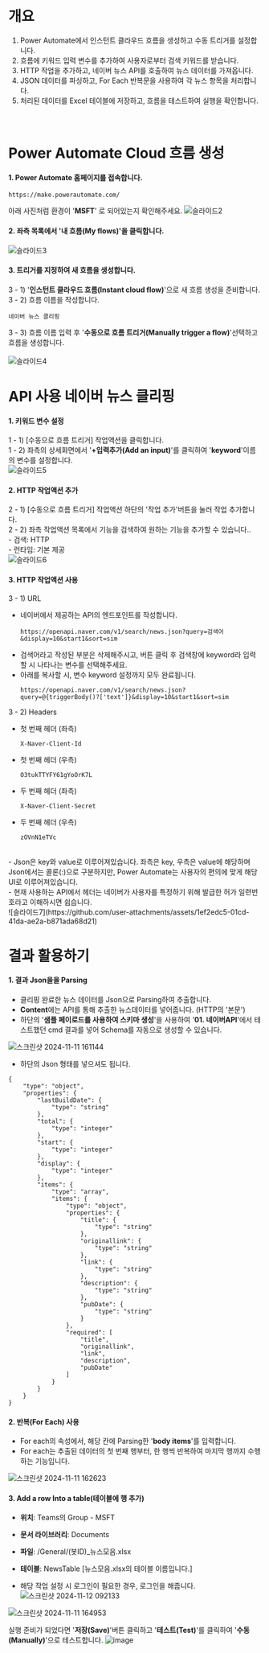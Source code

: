 # 개요
1. Power Automate에서 인스턴트 클라우드 흐름을 생성하고 수동 트리거를 설정합니다.<br/>
2. 흐름에 키워드 입력 변수를 추가하여 사용자로부터 검색 키워드를 받습니다.<br/>
3. HTTP 작업을 추가하고, 네이버 뉴스 API를 호출하여 뉴스 데이터를 가져옵니다.<br/>
4. JSON 데이터를 파싱하고, For Each 반복문을 사용하여 각 뉴스 항목을 처리합니다.<br/>
5. 처리된 데이터를 Excel 테이블에 저장하고, 흐름을 테스트하여 실행을 확인합니다.<br/>
<br/><br/>
# Power Automate Cloud 흐름 생성

#### 1. Power Automate 홈페이지를 접속합니다.
```
https://make.powerautomate.com/
```
아래 사진처럼 환경이 '**MSFT**' 로 되어있는지 확인해주세요.
![슬라이드2](https://github.com/user-attachments/assets/63d9f9f9-190e-4025-a9cf-2466eb5cc96e)

#### 2. 좌측 목록에서 '**내 흐름(My flows)**'을 클릭합니다.<br/>
![슬라이드3](https://github.com/user-attachments/assets/aeea09d6-3466-4f8f-a008-1d5b8c9be374)

#### 3. 트리거를 지정하여 새 흐름을 생성합니다.
3 - 1) '**인스턴트 클라우드 흐름(Instant cloud flow)**'으로 새 흐름 생성을 준비합니다.<br/>
3 - 2) 흐름 이름을 작성합니다. <br/>
```
네이버 뉴스 클리핑
```
3 - 3) 흐름 이름 입력 후 '**수동으로 흐름 트리거(Manually trigger a flow)**'선택하고 흐름을 생성합니다.<br/><br/>
![슬라이드4](https://github.com/user-attachments/assets/ea2d1135-4f67-4dd5-8b50-b92d0af523be)

# API 사용 네이버 뉴스 클리핑
#### 1. 키워드 변수 설정
1 - 1) [수동으로 흐름 트리거] 작업액션을 클릭합니다.<br/>
1 - 2) 좌측의 상세화면에서 '**+입력추가(Add an input)**'를 클릭하여 '**keyword**'이름의 변수를 설정합니다.<br/>
![슬라이드5](https://github.com/user-attachments/assets/7298b8de-b011-4239-826b-57f288637e44)

#### 2. HTTP 작업액션 추가
2 - 1) [수동으로 흐름 트리거] 작업액션 하단의 '작업 추가'버튼을 눌러 작업 추가합니다.<br/>
2 - 2) 좌측 작업액션 목록에서 기능을 검색하여 원하는 기능을 추가할 수 있습니다..<br/>
       - 검색: HTTP<br/>
       - 런타임: 기본 제공<br/>
![슬라이드6](https://github.com/user-attachments/assets/0afe2913-ce6b-4af2-82ff-185efbac5224)


#### 3. HTTP 작업액션 사용
3 - 1) URL<br/>
- 네이버에서 제공하는 API의 엔드포인트를 작성합니다.<br/>
  ```
  https://openapi.naver.com/v1/search/news.json?query=검색어&display=10&start1&sort=sim
  ```
- 검색어라고 작성된 부분은 삭제해주시고, 버튼 클릭 후 검색창에 keyword라 입력할 시 나타나는 변수를 선택해주세요.<br/>
- 아래를 복사할 시, 변수 keyword 설정까지 모두 완료됩니다.<br/>
  ```
  https://openapi.naver.com/v1/search/news.json?query=@{triggerBody()?['text']}&display=10&start1&sort=sim
  ```
3 - 2) Headers<br/>
- 첫 번째 헤더 (좌측)
  ```
  X-Naver-Client-Id
  ```
- 첫 번째 헤더 (우측)
  ```
  O3tukTTYFY61gYoOrK7L
  ```

- 두 번째 헤더 (좌측)
  ```
  X-Naver-Client-Secret
  ```
- 두 번째 헤더 (우측)
  ```
  zOVnN1eTVc
  ```
 <br/> 
 - Json은 key와 value로 이루어져있습니다. 좌측은 key, 우측은 value에 해당하며 Json에서는 콜론(:)으로 구분하지만, Power Automate는 사용자의 편의에 맞게 해당 UI로 이루어져있습니다.<br/>
 - 현재 사용하는 API에서 헤더는 네이버가 사용자를 특정하기 위해 발급한 허가 일련번호라고 이해하시면 쉽습니다.<br/>
![슬라이드7](https://github.com/user-attachments/assets/1ef2edc5-01cd-41da-ae2a-b871ada68d21)

# 결과 활용하기

#### 1. 결과 Json을을 Parsing<br/>
- 클리핑 완료한 뉴스 데이터를 Json으로 Parsing하여 추출합니다.<br/>
- **Content**에는 API를 통해 추출한 뉴스데이터를 넣어줍니다. (HTTP의 '본문')<br/>
- 하단의 '**샘플 페이로드를 사용하여 스키마 생성**'을 사용하여 '**01. 네이버API**'에서 테스트했던 cmd 결과를 넣어 Schema를 자동으로 생성할 수 있습니다.<br/>

  
![스크린샷 2024-11-11 161144](https://github.com/user-attachments/assets/283fc077-9244-48f0-9397-c98117ebe571)

- 하단의 Json 형태를 넣으셔도 됩니다.

```
{
    "type": "object",
    "properties": {
        "lastBuildDate": {
            "type": "string"
        },
        "total": {
            "type": "integer"
        },
        "start": {
            "type": "integer"
        },
        "display": {
            "type": "integer"
        },
        "items": {
            "type": "array",
            "items": {
                "type": "object",
                "properties": {
                    "title": {
                        "type": "string"
                    },
                    "originallink": {
                        "type": "string"
                    },
                    "link": {
                        "type": "string"
                    },
                    "description": {
                        "type": "string"
                    },
                    "pubDate": {
                        "type": "string"
                    }
                },
                "required": [
                    "title",
                    "originallink",
                    "link",
                    "description",
                    "pubDate"
                ]
            }
        }
    }
}
```

#### 2. 반복(For Each) 사용
- For each의 속성에서, 해당 칸에 Parsing한 '**body items**'를 입력합니다.
- For each는 추출된 데이터의 첫 번째 행부터, 한 행씩 반복하여 마지막 행까지 수행하는 기능입니다.

![스크린샷 2024-11-11 162623](https://github.com/user-attachments/assets/7290533e-85a8-4ae4-bbbf-28cf22f2aaf9)

#### 3. Add a row Into a table(테이블에 행 추가)
- **위치**: Teams의 Group - MSFT
- **문서 라이브러리**: Documents
- **파일**: /General/(봇ID)_뉴스모음.xlsx
- **테이블**: NewsTable [뉴스모음.xlsx의 테이블 이름입니다.]

- 해당 작업 설정 시 로그인이 필요한 경우, 로그인을 해줍니다.
![스크린샷 2024-11-12 092133](https://github.com/user-attachments/assets/b0b7c219-f4bc-4f10-bad7-788dc1e5b87d)


![스크린샷 2024-11-11 164953](https://github.com/user-attachments/assets/b216df8e-e116-428f-975d-a45f91c4a38a)

실행 준비가 되었다면 '**저장(Save)**'버튼 클릭하고 '**테스트(Test)**'를 클릭하여 '**수동(Manually)**'으로 테스트합니다.
![image](https://github.com/user-attachments/assets/9451c636-ff11-4482-aa4c-0b35897b53c2)
